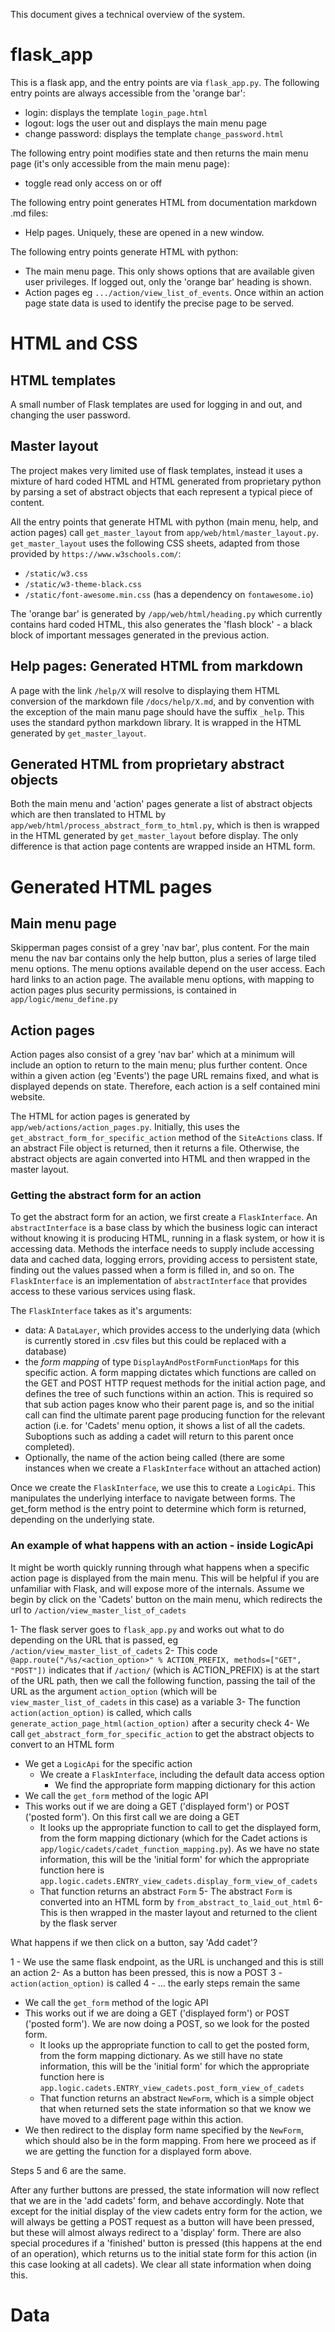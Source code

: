 This document gives a technical overview of the system.

# flask_app

This is a flask app, and the entry points are via `flask_app.py`. The following entry points are always accessible from the 'orange bar':

- login: displays the template `login_page.html`
- logout: logs the user out and displays the main menu page 
- change password: displays the template `change_password.html`

The following entry point modifies state and then returns the main menu page (it's only accessible from the main menu page):

- toggle read only access on or off 

The following entry point generates HTML from documentation markdown .md files:

- Help pages. Uniquely, these are opened in a new window. 

The following entry points generate HTML with python:

- The main menu page. This only shows options that are available given user privileges. If logged out, only the 'orange bar' heading is shown.
- Action pages eg `.../action/view_list_of_events`. Once within an action page state data is used to identify the precise page to be served.


# HTML and CSS

## HTML templates

A small number of Flask templates are used for logging in and out, and changing the user password.

## Master layout

The project makes very limited use of flask templates, instead it uses a mixture of hard coded HTML and HTML generated from proprietary python by parsing a set of abstract objects that each represent a typical piece of content.

All the entry points that generate HTML with python (main menu, help, and action pages) call `get_master_layout` from `app/web/html/master_layout.py`.
`get_master_layout` uses the following CSS sheets, adapted from those provided by `https://www.w3schools.com/`:

- `/static/w3.css`
- `/static/w3-theme-black.css`
- `/static/font-awesome.min.css` (has a dependency on `fontawesome.io`)

The 'orange bar' is generated by `/app/web/html/heading.py` which currently contains hard coded HTML, this also generates the 'flash block' - a black block of important messages generated in the previous action.

## Help pages: Generated HTML from markdown

A page with the link `/help/X` will resolve to displaying them HTML conversion of the markdown file `/docs/help/X.md`, and by convention with the exception of the main manu page should have the suffix `_help`. This uses the standard python markdown library. It is wrapped in the HTML generated by `get_master_layout`.

## Generated HTML from proprietary abstract objects

Both the main menu and 'action' pages generate a list of abstract objects which are then translated to HTML by `app/web/html/process_abstract_form_to_html.py`, which is then is wrapped in the HTML generated by `get_master_layout` before display. The only difference is that action page contents are wrapped inside an HTML form.

# Generated HTML pages

## Main menu page

Skipperman pages consist of a grey 'nav bar', plus content. For the main menu the nav bar contains only the help button, plus a series of large tiled menu options. The menu options available depend on the user access. Each hard links to an action page. The available menu options, with mapping to action pages plus security permissions, is contained in `app/logic/menu_define.py` 

## Action pages

Action pages also consist of a grey 'nav bar' which at a minimum will include an option to return to the main menu; plus further content. Once within a given action (eg 'Events') the page URL remains fixed, and what is displayed depends on state. Therefore, each action is a self contained mini website. 

The HTML for action pages is generated by `app/web/actions/action_pages.py`. Initially, this uses the `get_abstract_form_for_specific_action` method of the `SiteActions` class. If an abstract File object is returned, then it returns a file. Otherwise, the abstract objects are again converted into HTML and then wrapped in the master layout.

### Getting the abstract form for an action

To get the abstract form for an action, we first create a `FlaskInterface`. An `abstractInterface` is a base class by which the business logic can interact without knowing it is producing HTML, running in a flask system, or how it is accessing data. Methods the interface needs to supply include accessing data and cached data, logging errors, providing access to persistent state, finding out the values passed when a form is filled in, and so on. The `FlaskInterface` is an implementation of `abstractInterface` that provides access to these various services using flask. 

The `FlaskInterface` takes as it's arguments:
- data: A `DataLayer`, which provides access to the underlying data (which is currently stored in .csv files but this could be replaced with a database)
- the *form mapping* of type `DisplayAndPostFormFunctionMaps` for this specific action. A form mapping dictates which functions are called on the GET and POST HTTP request methods for the initial action page, and defines the tree of such functions within an action. This is required so that sub action pages know who their parent page is, and so the initial call can find the ultimate parent page producing function for the relevant action (i.e. for 'Cadets' menu option, it shows a list of all the cadets. Suboptions such as adding a cadet will return to this parent once completed).
- Optionally, the name of the action being called (there are some instances when we create a `FlaskInterface` without an attached action) 

Once we create the `FlaskInterface`, we use this to create a `LogicApi`. This manipulates the underlying interface to navigate between forms. The get_form method is the entry point to determine which form is returned, depending on the underlying state.

### An example of what happens with an action - inside LogicApi

It might be worth quickly running through what happens when a specific action page is displayed from the main menu. This will be helpful if you are unfamiliar with Flask, and will expose more of the internals. Assume we begin by click on the 'Cadets' button on the main menu, which redirects the url to `/action/view_master_list_of_cadets`

1- The flask server goes to `flask_app.py` and works out what to do depending on the URL that is passed, eg `/action/view_master_list_of_cadets`
2- This code `@app.route("/%s/<action_option>" % ACTION_PREFIX, methods=["GET", "POST"])` indicates that if `/action/` (which is ACTION_PREFIX) is at the start of the URL path, then we call the following function, passing the tail of the URL as the argument `action_option` (which will be `view_master_list_of_cadets` in this case) as a variable
3- The function `action(action_option)` is called, which calls `generate_action_page_html(action_option)` after a security check
4- We call `get_abstract_form_for_specific_action` to get the abstract objects to convert to an HTML form
  - We get a `LogicApi` for the specific action
    - We create a `FlaskInterface`, including the default data access option
      - We find the appropriate form mapping dictionary for this action
  - We call the `get_form` method of the logic API
  - This works out if we are doing a GET ('displayed form') or POST ('posted form'). On this first call we are doing a GET
    - It looks up the appropriate function to call to get the displayed form, from the form mapping dictionary (which for the Cadet actions is `app/logic/cadets/cadet_function_mapping.py`). As we have no state information, this will be the 'initial form' for which the appropriate function here is `app.logic.cadets.ENTRY_view_cadets.display_form_view_of_cadets`
    - That function returns an abstract `Form`
5- The abstract `Form` is converted into an HTML form by `from_abstract_to_laid_out_html`
6- This is then wrapped in the master layout and returned to the client by the flask server

What happens if we then click on a button, say 'Add cadet'?

1 - We use the same flask endpoint, as the URL is unchanged and this is still an action
2- As a button has been pressed, this is now a POST
3 -`action(action_option)` is called
4 - ... the early steps remain the same
  - We call the `get_form` method of the logic API
  - This works out if we are doing a GET ('displayed form') or POST ('posted form'). We are now doing a POST, so we look for the posted form.
    - It looks up the appropriate function to call to get the posted form, from the form mapping dictionary. As we still have no state information, this will be the 'initial form' for which the appropriate function here is `app.logic.cadets.ENTRY_view_cadets.post_form_view_of_cadets`
    - That function returns an abstract `NewForm`, which is a simple object that when returned sets the state information so that we know we have moved to a different page within this action.  
  - We then redirect to the display form name specified by the `NewForm`, which should also be in the form mapping. From here we proceed as if we are getting the function for a displayed form above.  

Steps 5 and 6 are the same.

After any further buttons are pressed, the state information will now reflect that we are in the 'add cadets' form, and behave accordingly. Note that except for the initial display of the view cadets entry form for the action, we will always be getting a POST request as a button will have been pressed, but these will almost always redirect to a 'display' form. There are also special procedures if a 'finished' button is pressed (this happens at the end of an operation), which returns us to the initial state form for this action (in this case looking at all cadets). We clear all state information when doing this.

# Data


